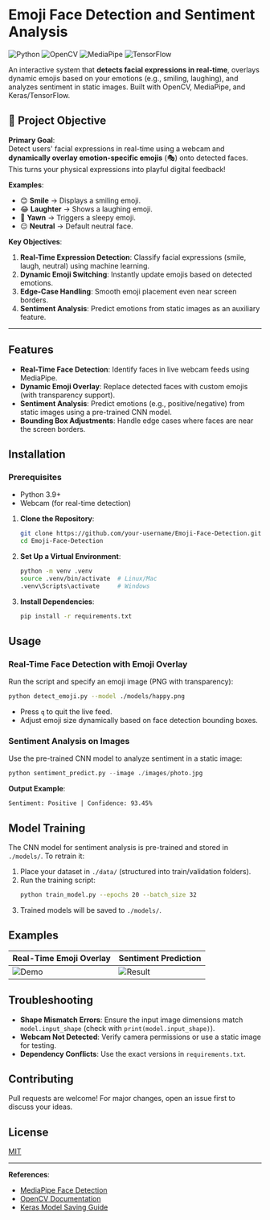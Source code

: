 # Emoji Face Detection and Sentiment Analysis

![Python](https://img.shields.io/badge/Python-3.9%2B-blue)
![OpenCV](https://img.shields.io/badge/OpenCV-4.7%2B-orange)
![MediaPipe](https://img.shields.io/badge/MediaPipe-0.10%2B-lightgrey)
![TensorFlow](https://img.shields.io/badge/TensorFlow-2.12%2B-red)

An interactive system that **detects facial expressions in real-time**, overlays dynamic emojis based on your emotions (e.g., smiling, laughing), and analyzes sentiment in static images. Built with OpenCV, MediaPipe, and Keras/TensorFlow.

## 🎯 Project Objective

**Primary Goal**:  
Detect users' facial expressions in real-time using a webcam and **dynamically overlay emotion-specific emojis** (🎭) onto detected faces. This turns your physical expressions into playful digital feedback!  

**Examples**:
- 😊 **Smile** → Displays a smiling emoji.
- 😂 **Laughter** → Shows a laughing emoji.
- 🥱 **Yawn** → Triggers a sleepy emoji.
- 😐 **Neutral** → Default neutral face.

**Key Objectives**:
1. **Real-Time Expression Detection**: Classify facial expressions (smile, laugh, neutral) using machine learning.
2. **Dynamic Emoji Switching**: Instantly update emojis based on detected emotions.
3. **Edge-Case Handling**: Smooth emoji placement even near screen borders.
4. **Sentiment Analysis**: Predict emotions from static images as an auxiliary feature.

---

## Features

- **Real-Time Face Detection**: Identify faces in live webcam feeds using MediaPipe.
- **Dynamic Emoji Overlay**: Replace detected faces with custom emojis (with transparency support).
- **Sentiment Analysis**: Predict emotions (e.g., positive/negative) from static images using a pre-trained CNN model.
- **Bounding Box Adjustments**: Handle edge cases where faces are near the screen borders.

## Installation

### Prerequisites
- Python 3.9+
- Webcam (for real-time detection)

1. **Clone the Repository**:
   ```bash
   git clone https://github.com/your-username/Emoji-Face-Detection.git
   cd Emoji-Face-Detection
   ```

2. **Set Up a Virtual Environment**:
   ```bash
   python -m venv .venv
   source .venv/bin/activate  # Linux/Mac
   .venv\Scripts\activate     # Windows
   ```

3. **Install Dependencies**:
   ```bash
   pip install -r requirements.txt
   ```

## Usage

### Real-Time Face Detection with Emoji Overlay
Run the script and specify an emoji image (PNG with transparency):
```bash
python detect_emoji.py --model ./models/happy.png
```
- Press `q` to quit the live feed.
- Adjust emoji size dynamically based on face detection bounding boxes.

### Sentiment Analysis on Images
Use the pre-trained CNN model to analyze sentiment in a static image:
```python
python sentiment_predict.py --image ./images/photo.jpg
```
**Output Example**:
```
Sentiment: Positive | Confidence: 93.45%
```

## Model Training
The CNN model for sentiment analysis is pre-trained and stored in `./models/`. To retrain it:
1. Place your dataset in `./data/` (structured into train/validation folders).
2. Run the training script:
   ```bash
   python train_model.py --epochs 20 --batch_size 32
   ```
3. Trained models will be saved to `./models/`.

## Examples
| Real-Time Emoji Overlay | Sentiment Prediction | 
|-------------------------|----------------------|
| ![Demo](demo.gif)       | ![Result](result.png)|

## Troubleshooting
- **Shape Mismatch Errors**: Ensure the input image dimensions match `model.input_shape` (check with `print(model.input_shape)`).
- **Webcam Not Detected**: Verify camera permissions or use a static image for testing.
- **Dependency Conflicts**: Use the exact versions in `requirements.txt`.

## Contributing
Pull requests are welcome! For major changes, open an issue first to discuss your ideas.

## License
[MIT](LICENSE)

---

**References**:
- [MediaPipe Face Detection](https://google.github.io/mediapipe/solutions/face_detection)
- [OpenCV Documentation](https://docs.opencv.org/4.x/)
- [Keras Model Saving Guide](https://keras.io/guides/saving_model/)
``` 
